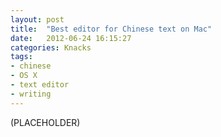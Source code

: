 ```yaml
---
layout: post
title:  "Best editor for Chinese text on Mac"
date:   2012-06-24 16:15:27
categories: Knacks
tags:
- chinese
- OS X
- text editor
- writing
---
```


(PLACEHOLDER)
